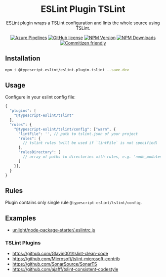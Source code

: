<h1 align="center">ESLint Plugin TSLint</h1>

<p align="center">ESLint plugin wraps a TSLint configuration and lints the whole source using TSLint.</p>

<p align="center">
    <a href="https://dev.azure.com/typescript-eslint/TypeScript%20ESLint/_build/latest?definitionId=1&branchName=master"><img src="https://dev.azure.com/typescript-eslint/TypeScript%20ESLint/_apis/build/status/typescript-eslint.typescript-eslint?branchName=master" alt="Azure Pipelines"/></a>
    <a href="https://github.com/typescript-eslint/typescript-eslint/blob/master/LICENSE"><img src="https://img.shields.io/npm/l/typescript-estree.svg?style=flat-square" alt="GitHub license" /></a>
    <a href="https://www.npmjs.com/package/@typescript-eslint/eslint-plugin-tslint"><img src="https://img.shields.io/npm/v/@typescript-eslint/eslint-plugin-tslint.svg?style=flat-square" alt="NPM Version" /></a>
    <a href="https://www.npmjs.com/package/@typescript-eslint/eslint-plugin-tslint"><img src="https://img.shields.io/npm/dm/@typescript-eslint/eslint-plugin-tslint.svg?style=flat-square" alt="NPM Downloads" /></a>
    <a href="http://commitizen.github.io/cz-cli/"><img src="https://img.shields.io/badge/commitizen-friendly-brightgreen.svg?style=flat-square" alt="Commitizen friendly" /></a>
</p>

## Installation

```sh
npm i @typescript-eslint/eslint-plugin-tslint --save-dev
```

## Usage

Configure in your eslint config file:

```js
{
  "plugins": [
    "@typescript-eslint/tslint"
  ],
  "rules": {
    "@typescript-eslint/tslint/config": ["warn", {
      "lintFile": '', // path to tslint.json of your project
      "rules": {
        // tslint rules (will be used if `lintFile` is not specified)
      },
      "rulesDirectory": [
        // array of paths to directories with rules, e.g. 'node_modules/tslint/lib/rules' (will be used if `lintFile` is not specified)
      ]
    }],
  }
}
```

## Rules

Plugin contains only single rule `@typescript-eslint/tslint/config`.

## Examples

- [unlight/node-package-starter/.eslintrc.js](https://github.com/unlight/node-package-starter/blob/master/.eslintrc.js)

### TSLint Plugins

- https://github.com/Glavin001/tslint-clean-code
- https://github.com/Microsoft/tslint-microsoft-contrib
- https://github.com/SonarSource/SonarTS
- https://github.com/ajafff/tslint-consistent-codestyle
